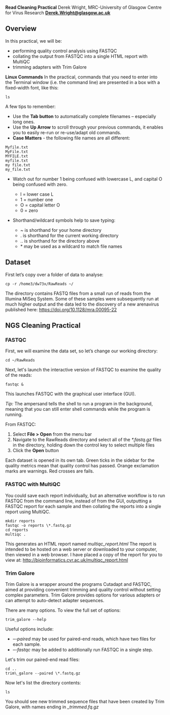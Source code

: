 **Read Cleaning Practical**
Derek Wright, MRC-University of Glasgow Centre for Virus Research
[**Derek.Wright@glasgow.ac.uk**](mailto:Derek.Wright@glasgow.ac.uk)
## Overview

In this practical, we will be: 
- performing quality control analysis using FASTQC
- collating the output from FASTQC into a single HTML report with MultiQC
- trimming adapters with Trim Galore

**Linux Commands**
In the practical, commands that you need to enter into the Terminal window (i.e. the command line) are presented in a box with a fixed-width font, like this:
```
ls
```
A few tips to remember:
- Use the **Tab button** to automatically complete filenames – especially long ones.
- Use the **Up Arrow** to scroll through your previous commands, it enables you to easily re-run or re-use/adapt old commands.
- **Case Matters** - the following file names are all different:
```
Myfile.txt
MyFile.txt
MYFILE.txt
myfile.txt
my file.txt
my_file.txt
```
- Watch out for number 1 being confused with lowercase L, and capital O being confused with zero. 
    - l = lower case L
    - 1 = number one
    - O = capital letter O
    - 0 = zero

- Shorthand/wildcard symbols help to save typing:
    - ~ is shorthand for your home directory
    - . is shorthand for the current working directory
    - .. is shorthand for the directory above
    - \* may be used as a wildcard to match file names
## Dataset

First let’s copy over a folder of data to analyse:
```
cp -r /home3/dw73x/RawReads ~/
```
The directory contains FASTQ files from a small run of reads from the Illumina MiSeq System. Some of these samples were subsequently run at much higher output and the data led to the discovery of a new arenavirus published here:
<https://doi.org/10.1128/mra.00095-22>
## NGS Cleaning Practical
### FASTQC
First, we will examine the data set, so let’s change our working directory:
```
cd ~/RawReads
```
Next, let's launch the interactive version of FASTQC to examine the quality of the reads:
```
fastqc &
```
This launches FASTQC with the graphical user interface (GUI). 

*Tip:* The ampersand tells the shell to run a program in the background, meaning that you can still enter shell commands while the program is running.

From FASTQC:	
1. Select **File > Open** from the menu bar
1. Navigate to the RawReads directory and select all of the *\*.fastq.gz* files in the directory, holding down the control key to select multiple files
1. Click the **Open** button

Each dataset is opened in its own tab. Green ticks in the sidebar for the quality metrics mean that quality control has passed. Orange exclamation marks are warnings. Red crosses are fails.
### **FASTQC with MultiQC**
You could save each report individually, but an alternative workflow is to run FASTQC from the command line, instead of from the GUI, outputting a FASTQC report for each sample and then collating the reports into a single report using MultiQC.
```
mkdir reports
fastqc -o reports \*.fastq.gz
cd reports
multiqc .
```
This generates an HTML report named *multiqc\_report.html*
The report is intended to be hosted on a web server or downloaded to your computer, then viewed in a web browser. 
I have placed a copy of the report for you to view at:
<http://bioinformatics.cvr.ac.uk/multiqc_report.html>
### **Trim Galore**
Trim Galore is a wrapper around the programs Cutadapt and FASTQC, aimed at providing convenient trimming and quality control without setting complex parameters. 
Trim Galore provides options for various adapters or can attempt to auto-detect adapter sequences. 

There are many options. To view the full set of options:
```
trim_galore --help
```
Useful options include:
- *–-paired* may be used for paired-end reads, which have two files for each sample. 
- *–-fastqc* may be added to additionally run FASTQC in a single step.

Let's trim our paired-end read files:
```
cd ..
trim\_galore --paired \*.fastq.gz
```
Now let's list the directory contents:
```
ls
```
You should see new trimmed sequence files that have been created by Trim Galore, with names ending in *\_trimmed.fq.gz*